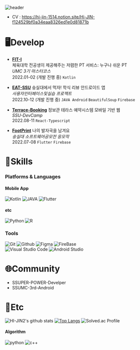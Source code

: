 




![header](https://capsule-render.vercel.app/api?type=waving&color=auto&height=300&section=header&text=Hi%20JIN~&fontSize=90)  

- CV : https://hi-jin-1514.notion.site/Hi-JIN-f124529bf0a34eaa8326ed1e0d81871b

# 🖥️Develop

- [**FIT-I**](https://github.com/FIT-I/FIT-I-Android)  
체육대학 전공생이 제공해주는 저렴한 PT 서비스: 누구나 쉬운 PT  
*UMC 3기 마스터코스*  
2022.01-02 (개발 진행 중)
`Kotlin`

- [**EAT-SSU**](https://github.com/EAT-SSU/EAT-SSU)
숭실대에서 먹자! 
학식 리뷰 안드로이드 앱  
*사용자인터페이스및실습 프로젝트*  
2022.10-12 (개발 진행 중)
`JAVA Android`  `BeautifulSoup`  `Firebase`

- [**Terrace-Booking**](https://github.com/Soongsil-Developers/terrace-web)
정보관 테라스 예약시스템 모바일 기반 웹  
*SSU-DevCamp*   
2022.08-11
`React-Typescript`

- [**FootPrint**](https://github.com/White-Patrasche/FOOTPRINT_FLUTTER )
나의 발자국을 남겨요  
*숭실대 소프트웨어공모전 응모작*  
2022.07-08 
`Flutter`  `Firebase`
    



# 🌱Skills
### Platforms & Languages
#### Mobile App 
![Kotlin](https://img.shields.io/badge/Kotlin-7F52FF.svg?&style=for-the-badge&logo=Kotlin&logoColor=white)
![JAVA](https://img.shields.io/badge/java-007396?style=for-the-badge&logo=java&logoColor=white")
![Flutter](https://img.shields.io/badge/Flutter-02569B.svg?&style=for-the-badge&logo=Flutter&logoColor=white)

#### etc
![Python](https://img.shields.io/badge/Python-3776AB.svg?&style=for-the-badge&logo=Python&logoColor=white)
![R](https://img.shields.io/badge/R-3776AB.svg?&style=for-the-badge&logo=R&logoColor=white)

### Tools
![Git](https://img.shields.io/badge/Git-F05032.svg?&style=for-the-badge&logo=Git&logoColor=white)
![Github](https://img.shields.io/badge/github-181717?style=for-the-badge&logo=github&logoColor=white)
![Figma](https://img.shields.io/badge/Figma-F24E1E.svg?&style=for-the-badge&logo=Figma&logoColor=white)
![FireBase](https://img.shields.io/badge/FIREBASE-FFCA28.svg?&style=for-the-badge&logo=FIREBASE&logoColor=white)  
![Visual Studio Code](https://img.shields.io/badge/Visual%20Studio%20Code-007ACC.svg?&style=for-the-badge&logo=Visual%20Studio%20Code&logoColor=white)
![Android Studio](https://img.shields.io/badge/Android%20Studio-3DDC84.svg?&style=for-the-badge&logo=Android%20Studio&logoColor=white)


# 🌐Community

- SSUPER-POWER-Develper
- SSUMC-3rd-Android  

# 💭Etc

![HI-JIN2's github stats](https://github-readme-stats.vercel.app/api?username=HI-JIN2&show_icons=true)
[![Top Langs](https://github-readme-stats.vercel.app/api/top-langs/?username=HI-JIN2&layout=compact)](https://github.com/HI-JIN2/github-readme-stats)
![Solved.ac Profile](http://mazassumnida.wtf/api/v2/generate_badge?boj=qldls0307)
#### Algorithm 
![python](https://img.shields.io/badge/python-3776AB.svg?&style=for-the-badge&logo=python&logoColor=white)
![c++](https://img.shields.io/badge/c++-00599C?style=for-the-badge&logo=c%2B%2B&logoColor=white)
